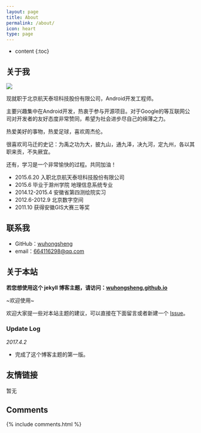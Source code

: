 ```yaml
---
layout: page
title: About
permalink: /about/
icon: heart
type: page
---
```


* content
{:toc}

## 关于我

<!--<iframe src="https://githubbadge.appspot.com/gaohaoyang?s=1" style="border: 0;height: 142px;width: 200px;overflow: hidden;" frameBorder="0"></iframe>-->
![](http://ooxw95lkz.bkt.clouddn.com/me.jpeg)

现就职于北京航天泰坦科技股份有限公司，Android开发工程师。

主要兴趣集中在Android开发，热衷于参与开源项目。对于Google的等互联网公司对开发者的友好态度非常赞同，希望为社会进步尽自己的绵薄之力。

热爱美好的事物，热爱足球，喜欢周杰伦。

很喜欢司马迁的史记：为禹之功为大，披九山，通九泽，决九河，定九州，各以其职来贡，不失厥宜。

还有，学习是一个非常愉快的过程。共同加油！

* 2015.6.20 入职北京航天泰坦科技股份有限公司 
* 2015.6 毕业于滁州学院 地理信息系统专业
* 2014.12-2015.4 安徽省第四测绘院实习
* 2012.6-2012.9 北京数字空间
* 2011.10 获得安徽GIS大赛三等奖

## 联系我

* GitHub：[wuhongsheng](https://github.com/wuhongsheng)
* email：664116298@qq.com

## 关于本站

**若您想使用这个 jekyll 博客主题，请访问：[wuhongsheng.github.io](https://github.com/wuhongsheng/Gaohaoyang.github.io)**

~欢迎使用~

欢迎大家提一些对本站主题的建议，可以直接在下面留言或者新建一个 [Issue](https://github.com/wuhongsheng/whs.github.io/issues)。

### Update Log

*2017.4.2*

* 完成了这个博客主题的第一版。

## 友情链接

暂无

## Comments

{% include comments.html %}
